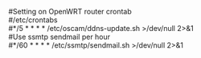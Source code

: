 #Setting on OpenWRT router crontab  
#/etc/crontabs  
#\*/5 * * * * /etc/oscam/ddns-update.sh >/dev/null 2>&1  
#Use ssmtp sendmail per hour  
#\*/60 * * * * /etc/ssmtp/sendmail.sh >/dev/null 2>&1   
